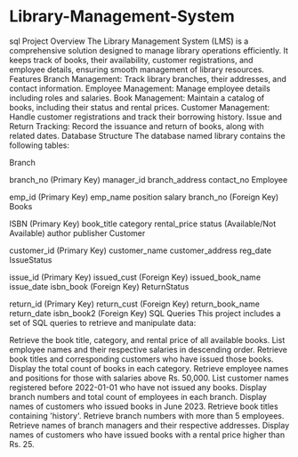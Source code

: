 # Library-Management-System
sql Project Overview The Library Management System (LMS) is a comprehensive solution designed to manage library operations efficiently. It keeps track of books, their availability, customer registrations, and employee details, ensuring smooth management of library resources.
Features
Branch Management: Track library branches, their addresses, and contact information.
Employee Management: Manage employee details including roles and salaries.
Book Management: Maintain a catalog of books, including their status and rental prices.
Customer Management: Handle customer registrations and track their borrowing history.
Issue and Return Tracking: Record the issuance and return of books, along with related dates.
Database Structure
The database named library contains the following tables:

Branch

branch_no (Primary Key)
manager_id
branch_address
contact_no
Employee

emp_id (Primary Key)
emp_name
position
salary
branch_no (Foreign Key)
Books

ISBN (Primary Key)
book_title
category
rental_price
status (Available/Not Available)
author
publisher
Customer

customer_id (Primary Key)
customer_name
customer_address
reg_date
IssueStatus

issue_id (Primary Key)
issued_cust (Foreign Key)
issued_book_name
issue_date
isbn_book (Foreign Key)
ReturnStatus

return_id (Primary Key)
return_cust (Foreign Key)
return_book_name
return_date
isbn_book2 (Foreign Key)
SQL Queries
This project includes a set of SQL queries to retrieve and manipulate data:

Retrieve the book title, category, and rental price of all available books.
List employee names and their respective salaries in descending order.
Retrieve book titles and corresponding customers who have issued those books.
Display the total count of books in each category.
Retrieve employee names and positions for those with salaries above Rs. 50,000.
List customer names registered before 2022-01-01 who have not issued any books.
Display branch numbers and total count of employees in each branch.
Display names of customers who issued books in June 2023.
Retrieve book titles containing 'history'.
Retrieve branch numbers with more than 5 employees.
Retrieve names of branch managers and their respective addresses.
Display names of customers who have issued books with a rental price higher than Rs. 25.
